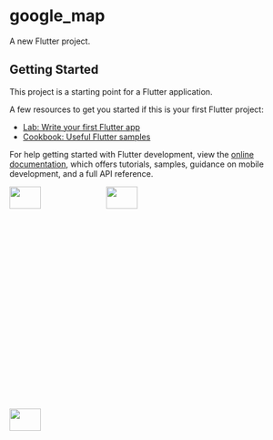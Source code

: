 # google_map

A new Flutter project.

## Getting Started

This project is a starting point for a Flutter application.

A few resources to get you started if this is your first Flutter project:

- [Lab: Write your first Flutter app](https://docs.flutter.dev/get-started/codelab)
- [Cookbook: Useful Flutter samples](https://docs.flutter.dev/cookbook)

For help getting started with Flutter development, view the
[online documentation](https://docs.flutter.dev/), which offers tutorials,
samples, guidance on mobile development, and a full API reference.



<p>

<img src="https://user-images.githubusercontent.com/117918175/233134902-16af66f4-f5bd-4d08-be28-8cc9cbeef24f.png" height="10%" width ="33%" >
<img src="https://user-images.githubusercontent.com/117918175/233134849-0970916c-add5-4c3c-9933-58748dc3a9e6.png" height="10%" width ="33%" >
<img src="https://user-images.githubusercontent.com/117918175/233134880-780ae5a0-434a-400e-8833-9d42d4d5a496.png" height="10%" width ="33%" >

</p>
